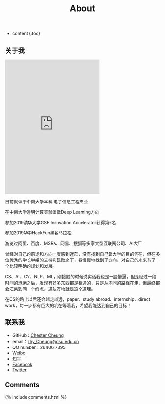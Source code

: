 ﻿---
layout: page
title: About
permalink: /about/
icon: heart
type: page
---

* content
{:toc}

## 关于我

<iframe src="https://img-blog.csdnimg.cn/20190629170324256.jpg?x-oss-process=image/watermark,type_ZmFuZ3poZW5naGVpdGk,shadow_10,text_aHR0cHM6Ly9ibG9nLmNzZG4ubmV0L3dlaXhpbl80NDM5MDE0NQ==,size_16,color_FFFFFF,t_70" width="307" height="437" frameBorder="0"></iframe>

目前就读于中南大学本科			电子信息工程专业

在中南大学透明计算实验室做Deep Learning方向


参加2019清华大学GSF Innovation Accelerator获得第6名

参加2019华中HackFun黑客马拉松

游览过阿里、百度、MSRA、网易、搜狐等多家大型互联网公司、AI大厂


曾经对自己的前途和方向一度感到迷茫，没有找到自己读大学的目的何在，但在多位优秀的学长学姐的支持和鼓励之下，我慢慢地找到了方向，对自己的未来有了一个比较明确的规划和发展。


CS、AI、CV、NLP、ML，刚接触的时候说实话我也是一脸懵逼，但是经过一段时间的琢磨之后，发现有好多东西都是相通的，只是从不同的路径在走，但最终都会汇集到同一个终点，道法万物就是这个道理。


在CS的路上以后还会越走越远，paper、study abroad、internship、direct work，每一步都有巨大的坑在等着我，希望我能达到自己的目标！

## 联系我

* GitHub：[Chester Cheung](https://github.com/zhyChesterCheung)
* email：zhy_Cheung@csu.edu.cn
* QQ number：2640617395
* [Weibo](http://weibo.com/ChesterCheung)
* [知乎](https://www.zhihu.com/people/ChesterCheung)
* [Facebook](https://www.facebook.com/ChesterCheung)
* [Twitter](https://twitter.com/ChesterCheung)

## Comments

{% include comments.html %}
